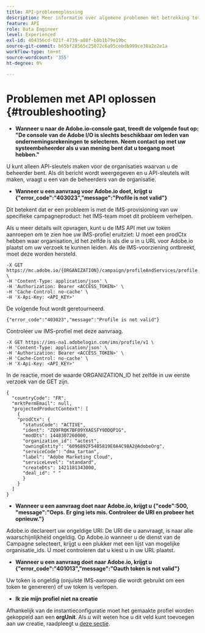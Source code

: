 ```yaml
---
title: API-probleemoplossing
description: Meer informatie over algemene problemen met betrekking tot Campaign Standard API's
feature: API
role: Data Engineer
level: Experienced
exl-id: 404356cd-021f-4739-a88f-b8b1b79e19bc
source-git-commit: b65bf28565c25072c6a95cebdb999ce38a2e2e1a
workflow-type: tm+mt
source-wordcount: '355'
ht-degree: 0%

---
```


# Problemen met API oplossen {#troubleshooting}

* **Wanneer u naar de Adobe.io-console gaat, treedt de volgende fout op: &quot;De console van de Adobe I/O is slechts beschikbaar om leden van ondernemingsrekeningen te selecteren. Neem contact op met uw systeembeheerder als u van mening bent dat u toegang moet hebben.&quot;**

U kunt alleen API-sleutels maken voor de organisaties waarvan u de beheerder bent. Als dit bericht wordt weergegeven en u API-sleutels wilt maken, vraagt u een van de beheerders van de organisatie.

* **Wanneer u een aanvraag voor Adobe.io doet, krijgt u {&quot;error_code&quot;:&quot;403023&quot;,&quot;message&quot;:&quot;Profile is not valid&quot;}**

Dit betekent dat er een probleem is met de IMS-provisioning van uw specifieke campagneproduct: het IMS-team moet dit probleem verhelpen.

Als u meer details wilt opvragen, kunt u de IMS API met uw token aanroepen om te zien hoe uw IMS-profiel eruitziet: U moet een prodCtx hebben waar organisation_id het zelfde is als die u in u URL voor Adobe.io plaatst om uw verzoek te kunnen leiden.
Als de IMS-voorziening ontbreekt, moet deze worden hersteld.

```
-X GET https://mc.adobe.io/{ORGANIZATION}/campaign/profileAndServices/profile \
-H 'Content-Type: application/json' \
-H 'Authorization: Bearer <ACCESS_TOKEN>' \
-H 'Cache-Control: no-cache' \
-H 'X-Api-Key: <API_KEY>'
```

De volgende fout wordt geretourneerd.

```
{"error_code":"403023","message":"Profile is not valid"}
```

Controleer uw IMS-profiel met deze aanvraag.

```
-X GET https://ims-na1.adobelogin.com/ims/profile/v1 \
-H 'Content-Type: application/json' \
-H 'Authorization: Bearer <ACCESS_TOKEN>' \
-H 'Cache-Control: no-cache' \
-H 'X-Api-Key: <API_KEY>'
```

In de reactie, moet de waarde ORGANIZATION_ID het zelfde in uw eerste verzoek van de GET zijn.

```
{
  "countryCode": "FR",
  "mrktPermEmail": null,
  "projectedProductContext": [
    {
    "prodCtx": {
      "statusCode": "ACTIVE",
      "ident": "ZQ9FRQK7BF09YXAESFY9DDQP1G",
      "modDts": 1448307260000,
      "organization_id": "actest",
      "owningEntity": "6096892F54B5819E0A4C98A2@AdobeOrg",
      "serviceCode": "dma_tartan",
      "label": "Adobe Marketing Cloud",
      "serviceLevel": "standard",
      "createDts": 1421181343000,
      "deal_id": " "
      }
    }
  ]
}
```

* **Wanneer u een aanvraag doet naar Adobe.io, krijgt u {&quot;code&quot;:500, &quot;message&quot;:&quot;Oeps. Er ging iets mis. Controleer de URI en probeer het opnieuw.&quot;}**

Adobe.io declareert uw ongeldige URI: De URI die u aanvraagt, is naar alle waarschijnlijkheid ongeldig. Op Adobe.io wanneer u de dienst van de Campagne selecteert, krijgt u een plukker met een lijst van mogelijke organisatie_ids. U moet controleren dat u kiest u in uw URL plaatst.

* **Wanneer u een aanvraag doet naar Adobe.io, krijgt u {&quot;error_code&quot;:&quot;401013&quot;,&quot;message&quot;:&quot;Oauth token is not valid&quot;}**

Uw token is ongeldig (onjuiste IMS-aanroep die wordt gebruikt om een token te genereren) of uw token is verlopen.

* **Ik zie mijn profiel niet na creatie**

Afhankelijk van de instantieconfiguratie moet het gemaakte profiel worden gekoppeld aan een **orgUnit**. Als u wilt weten hoe u dit veld kunt toevoegen aan uw creatie, raadpleegt u [deze sectie](../../api/using/creating-profiles-api.md).

<!-- * (error duplicate key : quand tu crées un profile qui existe déjà , il faut faire un patch pour updater le profile plutôt qu’un POST)

With Curl
List all profiles

Create a profile

Update the mobilePhone attribute of a profile

API Calls on Service

GET the list of services

-->

<!--

How to find and use a filter?
Error codes:

* PAtch sur Age = message d'erreur :
500
Cannot update the 'age' property that is read-only
'age' property is not valid for the 'profile' resource.
-->

<!--
How to filter a list of subscribed profiles with available profile filters ? by date (by les filtres dispo sur la ressource) ?

Pattern classique :

recupérer la liste des subscriptions filtrées d'un profile
1) get sur profile
2) recup PKey
3) get sur PKey
4) get sur href des subscriptions

Comment savoir quel filtre appliquer ?

1) get sur metadata de profile
2) retourne description de la collection subscription
3) get sur la valeur du champ resTarget
4) get sur le href dans filters
5) retourne les filtres applicables sur l'url des data.

-->

